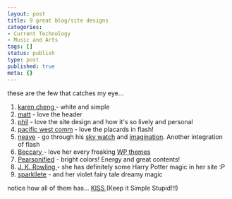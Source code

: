 ```yaml
---
layout: post
title: 9 great blog/site designs
categories:
- Current Technology
- Music and Arts
tags: []
status: publish
type: post
published: true
meta: {}
---
```

these are the few that catches my eye...
<ol>
	<li><a href="http://karencheng.com.au/">karen cheng </a>- white and simple</li>
	<li><a href="http://photomatt.net/">matt</a> - love the header</li>
	<li><a href="http://www.philsproof.com/">phil</a> - love the site design and how it's so lively and personal</li>
	<li><a href="http://www.thepacificwest.com/">pacific west comm</a> - love the placards in flash!</li>
	<li><a href="http://www.neave.com/">neave</a> - go through his <a href="http://www.neave.com/planetarium/">sky watch</a> and <a href="http://www.neave.com/imagination/">imagination</a>. Another integration of flash</li>
	<li><a href="http://beccary.com/">Beccary </a>- love her every freaking <a href="http://beccary.com/goodies/wordpress-themes/">WP themes</a></li>
	<li><a href="http://www.pearsonified.com/">Pearsonified</a> - bright colors! Energy and great contents!</li>
	<li><a href="http://www.jkrowling.com/en/">J. K. Rowling </a>- she has definitely some Harry Potter magic in her site :P</li>
	<li><a href="http://sparklette.net/">sparkllete</a> - and her violet fairy tale dreamy magic</li>
</ol>
notice how all of them has... <a href="http://en.wikipedia.org/wiki/KISS_principle">KISS </a>(Keep it Simple Stupid!!!)
